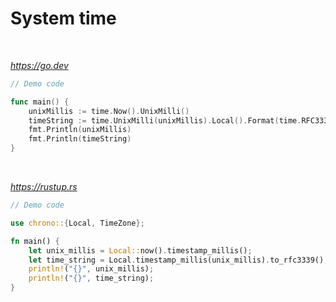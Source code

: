 # System time

<br>

*https://go.dev*

```go
// Demo code

func main() {
	unixMillis := time.Now().UnixMilli()
	timeString := time.UnixMilli(unixMillis).Local().Format(time.RFC3339Nano)
	fmt.Println(unixMillis)
	fmt.Println(timeString)
}
```

<br>

*https://rustup.rs*

```rs
// Demo code

use chrono::{Local, TimeZone};

fn main() {
    let unix_millis = Local::now().timestamp_millis();
    let time_string = Local.timestamp_millis(unix_millis).to_rfc3339();
    println!("{}", unix_millis);
    println!("{}", time_string);
}
```
